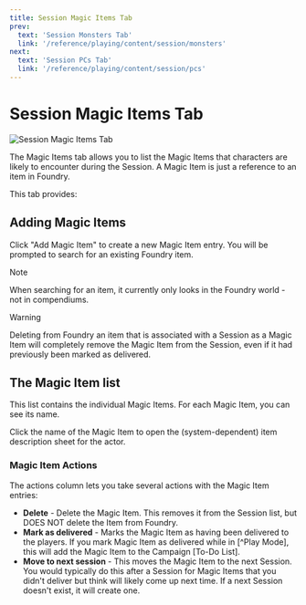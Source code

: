 ```yaml
---
title: Session Magic Items Tab
prev: 
  text: 'Session Monsters Tab'
  link: '/reference/playing/content/session/monsters'
next: 
  text: 'Session PCs Tab'
  link: '/reference/playing/content/session/pcs'
---
```

# Session Magic Items Tab
![Session Magic Items Tab](/assets/images/magic-item-tab.webp)

The Magic Items tab allows you to list the Magic Items that characters are likely to encounter during the Session.  A Magic Item is just a reference to an item in Foundry.

This tab provides:

## Adding Magic Items
Click "Add Magic Item" to create a new Magic Item entry.  You will be prompted to search for an existing Foundry item.

> [!Note]
> When searching for an item, it currently only looks in the Foundry world - not in compendiums.  

> [!WARNING]
> Deleting from Foundry an item that is associated with a Session as a Magic Item will completely remove the Magic Item from the Session, even if it had previously been marked as delivered.

## The Magic Item list
This list contains the individual Magic Items.  For each Magic Item, you can see its name.

Click the name of the Magic Item to open the (system-dependent) item description sheet for the actor.

### Magic Item Actions
The actions column lets you take several actions with the Magic Item entries:
  - **Delete** - Delete the Magic Item.  This removes it from the Session list, but DOES NOT delete the Item from Foundry.
  - **Mark as delivered** - Marks the Magic Item as having been delivered to the players. If you mark Magic Item as delivered while in [^Play Mode], this will add the Magic Item to the Campaign [To-Do List]. 
  - **Move to next session** - This moves the Magic Item to the next Session.  You would typically do this after a Session for Magic Items that you didn't deliver but think will likely come up next time.  If a next Session doesn't exist, it will create one.
